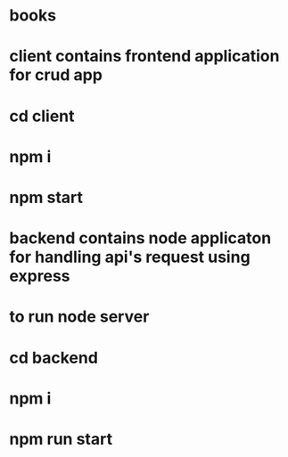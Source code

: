 # books

# client contains frontend application for crud app

# cd client

# npm i

# npm start

# backend contains node applicaton for handling api's request using express

# to run node server

# cd backend

# npm i

# npm run start
